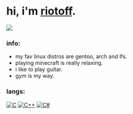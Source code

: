# hi, i'm [riotoff](https://t.me/riotoff).

[![](https://komarev.com/ghpvc/?username=RIOTOFF&logo=github&style=for-the-badge&color=000000)](https://github.com/RiotOff)
<br />

### info:
- my fav linux distros are gentoo, arch and lfs.
- playing minecraft is really relaxing.
- i like to play guitar.
- gym is my way.
### langs:
[![C](https://img.shields.io/badge/-C-090909?style=for-the-badge&logo=C)](https://wikipedia.org/wiki/C_(programming_language))
[![C++](https://img.shields.io/badge/-C++-090909?style=for-the-badge&logo=C++)](https://wikipedia.org/wiki/C++)
[![C#](https://img.shields.io/badge/-CSharp-090909?style=for-the-badge&logo=CSharp)](https://wikipedia.org/wiki/C_Sharp_(programming_language))
